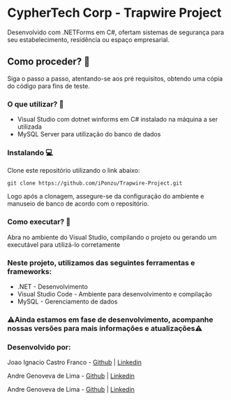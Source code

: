 <h1>CypherTech Corp - Trapwire Project</h1>
<p>Desenvolvido com .NETForms em C#, ofertam sistemas de segurança para seu estabelecimento, residência ou espaço empresarial.</p>

<h2>Como proceder? 📎</h2>
<p>Siga o passo a passo, atentando-se aos pré requisitos, obtendo uma cópia do código para fins de teste. </p>

<h3>O que utilizar? 🚩</h3>
<ul>
    <li>Visual Studio com dotnet winforms em C# instalado na máquina a ser utilizada</li>
    <li>MySQL Server para utilização do banco de dados</li>
</ul>

<h3>Instalando 💻</h3>
<p>Clone este repositório utilizando o link abaixo: </p>

<pre><code>git clone https://github.com/iPonzu/Trapwire-Project.git</code></pre>

<p>Logo após a clonagem, assegure-se da configuração do ambiente e manuseio de banco de acordo com o repositório.</p>

<h3>Como executar? 🤔</h3>
<p>Abra no ambiente do Visual Studio, compilando o projeto ou gerando um executável para utilizá-lo corretamente</p>

<h3>Neste projeto, utilizamos das seguintes ferramentas e frameworks: </h3>
<ul>
    <li>.NET - Desenvolvimento</li>
    <li>Visual Studio Code - Ambiente para desenvolvimento e compilação</li>
    <li>MySQL - Gerenciamento de dados</li>
</ul>

<h3>⚠️Ainda estamos em fase de desenvolvimento, acompanhe nossas versões para mais informações e atualizações⚠️</h3>

<h3>Desenvolvido por: </h3>
<p>Joao Ignacio Castro Franco -  <a href="https://github.com/iPonzu" target="_blank">Github</a> | <a href="https://www.linkedin.com/in/joao-ignacio-castro-franco-634873232/" target="_blank">Linkedin</a></p>
<p>Andre Genoveva de Lima -  <a href="https://github.com/AndriuszzZ" target="_blank">Github</a> |  <a href="https://www.linkedin.com/in/andré-genoveva-de-lima-86bb00205/" target="_blank">Linkedin</a></p>
<p>Andre Genoveva de Lima -  <a href="https://github.com/AndriuszzZ" target="_blank">Github</a> |  <a href="https://www.linkedin.com/in/andré-genoveva-de-lima-86bb00205/" target="_blank">Linkedin</a></p>
